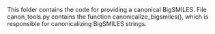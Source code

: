 This folder contains the code for providing a canonical BigSMILES. File canon_tools.py contains the function canonicalize_bigsmiles(), which is responsible for canonicalizing BigSMILES strings.
